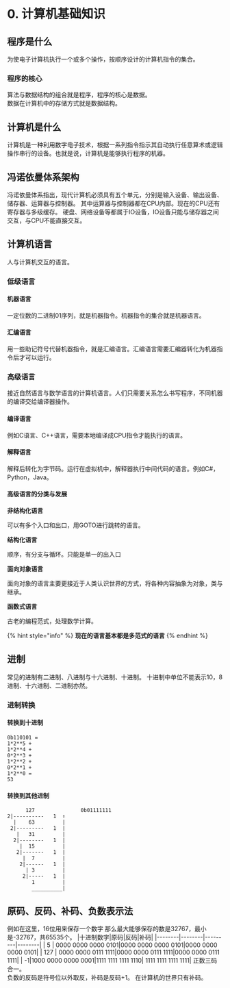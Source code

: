 # 0. 计算机基础知识

## 程序是什么

为使电子计算机执行一个或多个操作，按顺序设计的计算机指令的集合。

### 程序的核心

算法与数据结构的组合就是程序，程序的核心是数据。  
数据在计算机中的存储方式就是数据结构。

## 计算机是什么

计算机是一种利用数字电子技术，根据一系列指令指示其自动执行任意算术或逻辑操作串行的设备。也就是说，计算机是能够执行程序的机器。

## 冯诺依曼体系架构

冯诺依曼体系指出，现代计算机必须具有五个单元，分别是输入设备、输出设备、储存器、运算器与控制器。 其中运算器与控制器都在CPU内部。现在的CPU还有寄存器与多级缓存。 硬盘、网络设备等都属于IO设备，IO设备只能与储存器之间交互，与CPU不能直接交互。

## 计算机语言

人与计算机交互的语言。

### 低级语言

#### 机器语言

一定位数的二进制01序列，就是机器指令。机器指令的集合就是机器语言。

#### 汇编语言

用一些助记符号代替机器指令，就是汇编语言。汇编语言需要汇编器转化为机器指令后才可以运行。

### 高级语言

接近自然语言与数学语言的计算机语言。人们只需要关系怎么书写程序，不同机器的编译交给编译器操作。

#### 编译语言

例如C语言、C++语言，需要本地编译成CPU指令才能执行的语言。

#### 解释语言

解释后转化为字节码。运行在虚拟机中，解释器执行中间代码的语言。例如C\#，Python，Java。

#### 高级语言的分类与发展

**非结构化语言**

可以有多个入口和出口，用GOTO进行跳转的语言。

**结构化语言**

顺序，有分支与循环。只能是单一的出入口

**面向对象语言**

面向对象的语言主要更接近于人类认识世界的方式，将各种内容抽象为对象，类与继承。

**函数式语言**

古老的编程范式，处理数学计算。

{% hint style="info" %}
**现在的语言基本都是多范式的语言**
{% endhint %}

## 进制
常见的进制有二进制、八进制与十六进制、十进制。
十进制中单位不能表示10，8进制、十六进制、二进制亦然。
### 进制转换
#### 转换到十进制
```
0b110101 = 
1*2**5 + 
1*2**4 + 
0*2**3 + 
1*2**2 + 
0*2**1 + 
1*2**0 = 
53
```
#### 转换到其他进制
```
      127               0b01111111
2|----------   1  ↑
  |    63         |
 2|---------   1  |
   |   31         |
  2|--------   1  |
    |  15         |
   2|-------   1  |
     |  7         |
    2|------   1  |
      | 3         |
     2|-----   1  |
        1         |
        __________|
```

## 原码、反码、补码、负数表示法
例如在这里，16位用来保存一个数字
那么最大能够保存的数是32767，最小是-32767，共65535个。
|十进制数字|原码|反码|补码|
|--------|--------|---------|--------|
| 5 | 0000 0000 0000 0101|0000 0000 0000 0101|0000 0000 0000 0101|
| 127 | 0000 0000 0111 1111|0000 0000 0111 1111|0000 0000 0111 1111|
| -1|1000 0000 0000 0001|1111 1111 1111 1110| 1111 1111 1111 1111|
正数三码合一。  
负数的反码是符号位以外取反，补码是反码+1。
在计算机的世界只有补码。
